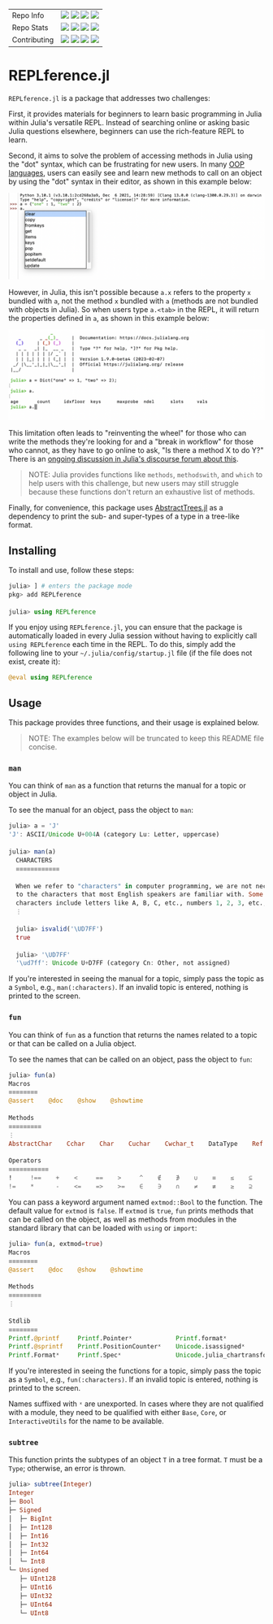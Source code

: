 <table>
    <!-- Info -->
    <tr>
        <td>Repo Info</td>
        <td>
            <a href="https://github.com/udohjeremiah/REPLference.jl/blob/master/LICENSE.md"><img src="https://img.shields.io/badge/License-MIT-blue"/></a>
            <a href="https://github.com/udohjeremiah/REPLference.jl/blob/master/CITATION.bib"><img src="https://img.shields.io/badge/Citation-Cite%20this%20repository-blue"/></a>
            <a href="https://img.shields.io/badge/Development-NOT%20ACTIVE-red"><img src="https://img.shields.io/badge/Development-NOT%20ACTIVE-red"/></a>
            <a href="https://img.shields.io/badge/Maintained%3F-NO-red" style="pointer-events: none;"><img src="https://img.shields.io/badge/Maintained%3F-NO-red"/></a>
        </td>
    </tr>
    <!-- Stats -->
    <tr>
        <td>Repo Stats</td>
        <td>
            <a href="https://img.shields.io/github/repo-size/udohjeremiah/REPLference.jl"><img src="https://img.shields.io/github/repo-size/udohjeremiah/REPLference.jl"/></a>
            <a href="https://github.com/udohjeremiah/REPLference.jl/actions/workflows/CI.yml"><img src="https://github.com/udohjeremiah/REPLference.jl/actions/workflows/CI.yml/badge.svg?branch=master"/></a>
            <a href="https://codecov.io/gh/udohjeremiah/REPLference.jl/branch/master"><img src="https://codecov.io/gh/udohjeremiah/REPLference.jl/branch/master/graph/badge.svg"/></a>
            <a href="https://juliahub.com/ui/Packages/REPLference/Dr7LK"><img src="https://juliahub.com/docs/REPLference/version.svg"/></a>
        </td>
    </tr>
    <!-- Contributions -->
    <tr>
        <td>Contributing</td>
        <td>
            <a href="https://github.com/udohjeremiah/Git-Plus-Hub-Flow"><img src="https://img.shields.io/badge/Workflow-Git+Hub%20Flow-F05032?logo=git&logoColor=red"/></a>
            <a href="https://github.com/SciML/ColPrac"><img src="https://img.shields.io/badge/ColPrac-Contributor's%20Guide-blueviolet"/></a>
            <a href="https://github.com/invenia/BlueStyle"><img src="https://img.shields.io/badge/Code%20Style-blue-4495d1.svg"/></a>
            <a href="https://github.com/udohjeremiah/REPLference.jl/blob/master/TODO.md"><img src="https://img.shields.io/badge/Tasks-TODO.md-E44332?logo=todoist&logoColor=white"/></a>
        </td>
    </tr>
</table>

# REPLference.jl

`REPLference.jl` is a package that addresses two challenges:

First, it provides materials for beginners to learn basic programming in Julia within
Julia's versatile REPL. Instead of searching online or asking basic Julia questions
elsewhere, beginners can use the rich-feature REPL to learn.

Second, it aims to solve the problem of accessing methods in Julia using the "dot" syntax,
which can be frustrating for new users. In many [OOP languages](https://en.wikipedia.org/wiki/Object-oriented_programming),
users can easily see and learn new methods to call on an object by using the "dot" syntax in
their editor, as shown in this example below:

![Python example](https://github.com/udohjeremiah/REPLference.jl/blob/master/assets/python_example.png)

However, in Julia, this isn't possible because `a.x` refers to the property `x` bundled with
`a`, not the method `x` bundled with `a` (methods are not bundled with objects in Julia). So
when users type `a.<tab>` in the REPL, it will return the properties defined in `a`, as
shown in this example below:

![Julia example](https://github.com/udohjeremiah/REPLference.jl/blob/master/assets/julia_example.png)

This limitation often leads to "reinventing the wheel" for those who can write the methods
they're looking for and a "break in workflow" for those who cannot, as they have to go
online to ask, "Is there a method X to do Y?" There is an
[ongoing discussion in Julia's discourse forum about this](https://discourse.julialang.org/t/allowing-the-object-method-args-syntax-as-an-alias-for-method-object-args/62051).

> NOTE: Julia provides functions like `methods`, `methodswith`, and `which` to help users
with this challenge, but new users may still struggle because these functions don't return
an exhaustive list of methods.

Finally, for convenience, this package uses [AbstractTrees.jl](https://github.com/JuliaCollections/AbstractTrees.jl)
as a dependency to print the sub- and super-types of a type in a tree-like format.

## Installing
To install and use, follow these steps:

```julia
julia> ] # enters the package mode
pkg> add REPLference

julia> using REPLference
```

If you enjoy using `REPLference.jl`, you can ensure that the package is automatically loaded
in every Julia session without having to explicitly call `using REPLference` each time in
the REPL. To do this, simply add the following line to your `~/.julia/config/startup.jl`
file (if the file does not exist, create it):

```julia
@eval using REPLference
```

## Usage
This package provides three functions, and their usage is explained below.

> NOTE: The examples below will be truncated to keep this README file concise.

### `man`
You can think of `man` as a function that returns the manual for a topic or object in Julia.

To see the manual for an object, pass the object to `man`:

```julia
julia> a = 'J'
'J': ASCII/Unicode U+004A (category Lu: Letter, uppercase)

julia> man(a)
  CHARACTERS
  ≡≡≡≡≡≡≡≡≡≡≡≡

  When we refer to "characters" in computer programming, we are not necessarily limiting our view
  to the characters that most English speakers are familiar with. Some examples of these familiar
  characters include letters like A, B, C, etc., numbers 1, 2, 3, etc., and common punctuation
  ⋮

  julia> isvalid('\UD7FF')
  true
  
  julia> '\UD7FF'
  '\ud7ff': Unicode U+D7FF (category Cn: Other, not assigned)
```

If you're interested in seeing the manual for a topic, simply pass the topic as a
`Symbol`, e.g., `man(:characters)`. If an invalid topic is entered, nothing is printed to
the screen.

### `fun`
You can think of `fun` as a function that returns the names related to a topic or that can
be called on a Julia object.

To see the names that can be called on an object, pass the object to `fun`:

```julia
julia> fun(a)
Macros
≡≡≡≡≡≡≡≡
@assert    @doc    @show    @showtime

Methods
≡≡≡≡≡≡≡≡≡
⋮
AbstractChar    Cchar    Char    Cuchar    Cwchar_t    DataType    Ref    Pair

Operators
≡≡≡≡≡≡≡≡≡≡≡
!     !==    +    <     ==    >     ^    ∉    ∌    ∪    ≡    ≤    ⊆    ⊈    ⊊    ===
!=    *      -    <=    =>    >=    ∈    ∋    ∩    ≠    ≢    ≥    ⊇    ⊉    ⊋ 
```

You can pass a keyword argument named `extmod::Bool` to the function. The default value for
`extmod` is `false`. If `extmod` is `true`, `fun` prints methods that can be called on the
object, as well as methods from modules in the standard library that can be loaded with
`using` or `import`:

```julia
julia> fun(a, extmod=true)
Macros
≡≡≡≡≡≡≡≡
@assert    @doc    @show    @showtime

Methods
≡≡≡≡≡≡≡≡≡
⋮

Stdlib
≡≡≡≡≡≡≡≡
Printf.@printf     Printf.Pointerˣ            Printf.formatˣ
Printf.@sprintf    Printf.PositionCounterˣ    Unicode.isassignedˣ
Printf.Formatˣ     Printf.Specˣ               Unicode.julia_chartransformˣ
```

If you're interested in seeing the functions for a topic, simply pass the topic as a
`Symbol`, e.g., `fun(:characters)`. If an invalid topic is entered, nothing is printed to
the screen.

Names suffixed with `ˣ` are unexported. In cases where they are not qualified with a module,
they need to be qualified with either `Base`, `Core`, or `InteractiveUtils` for the name to
be available.

### `subtree`
This function prints the subtypes of an object `T` in a tree format. `T` must be a `Type`;
otherwise, an error is thrown.

```julia
julia> subtree(Integer)
Integer
├─ Bool
├─ Signed
│  ├─ BigInt
│  ├─ Int128
│  ├─ Int16
│  ├─ Int32
│  ├─ Int64
│  └─ Int8
└─ Unsigned
   ├─ UInt128
   ├─ UInt16
   ├─ UInt32
   ├─ UInt64
   └─ UInt8
```
